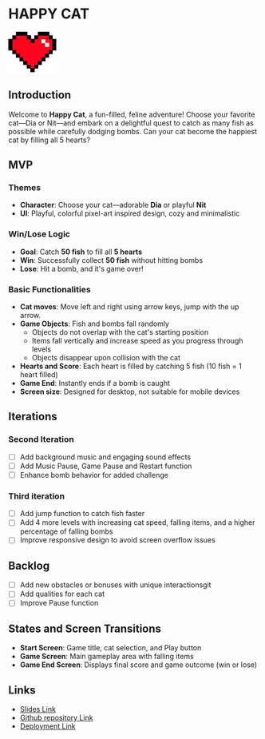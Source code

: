 # HAPPY CAT

![Game logo](./img/heart_filled.svg)

## Introduction

Welcome to **Happy Cat**, a fun-filled, feline adventure! Choose your favorite cat—Dia or Nit—and embark on a delightful quest to catch as many fish as possible while carefully dodging bombs. Can your cat become the happiest cat by filling all 5 hearts?

## MVP

### Themes

- **Character**: Choose your cat—adorable **Dia** or playful **Nit**
- **UI**: Playful, colorful pixel-art inspired design, cozy and minimalistic

### Win/Lose Logic

- **Goal**: Catch **50 fish** to fill all **5 hearts**
- **Win**: Successfully collect **50 fish** without hitting bombs
- **Lose**: Hit a bomb, and it's game over!

### Basic Functionalities

- **Cat moves**: Move left and right using arrow keys, jump with the up arrow.
- **Game Objects**: Fish and bombs fall randomly  
  - Objects do not overlap with the cat's starting position  
  - Items fall vertically and increase speed as you progress through levels  
  - Objects disappear upon collision with the cat
- **Hearts and Score**: Each heart is filled by catching 5 fish (10 fish = 1 heart filled)
- **Game End**: Instantly ends if a bomb is caught
- **Screen size**: Designed for desktop, not suitable for mobile devices

## Iterations

### Second Iteration

- [ ] Add background music and engaging sound effects
- [ ] Add Music Pause, Game Pause and Restart function
- [ ] Enhance bomb behavior for added challenge

### Third iteration

- [ ] Add jump function to catch fish faster
- [ ] Add 4 more levels with increasing cat speed, falling items, and a higher percentage of falling bombs
- [ ] Improve responsive design to avoid screen overflow issues

## Backlog

- [ ] Add new obstacles or bonuses with unique interactionsgit
- [ ] Add qualities for each cat
- [ ] Improve Pause function

## States and Screen Transitions

- **Start Screen**: Game title, cat selection, and Play button
- **Game Screen**: Main gameplay area with falling items
- **Game End Screen**: Displays final score and game outcome (win or lose)

## Links

- [Slides Link](https://www.figma.com/slides/fHisbpZIrt1HqZuNOrf2Tl/Happy-Cat-Presentation?node-id=1-42&t=AKLgDsD9CmF5EYrt-1)
- [Github repository Link](https://github.com/jumaber/happy_cat_oop)
- [Deployment Link](https://jumaber.github.io/happy_cat_oop/)
